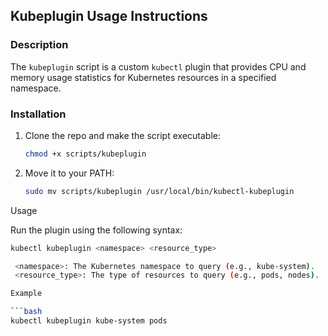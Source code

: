 ## Kubeplugin Usage Instructions

### Description

The `kubeplugin` script is a custom `kubectl` plugin that provides CPU and memory usage statistics for Kubernetes resources in a specified namespace.

### Installation

1. Clone the repo and make the script executable:
   ```bash
   chmod +x scripts/kubeplugin
   ```
2. Move it to your PATH:
   ```bash
   sudo mv scripts/kubeplugin /usr/local/bin/kubectl-kubeplugin
   ```
Usage

Run the plugin using the following syntax:

   ```bash
   kubectl kubeplugin <namespace> <resource_type>

    <namespace>: The Kubernetes namespace to query (e.g., kube-system).
    <resource_type>: The type of resources to query (e.g., pods, nodes).

Example

   ```bash
   kubectl kubeplugin kube-system pods
   ```
